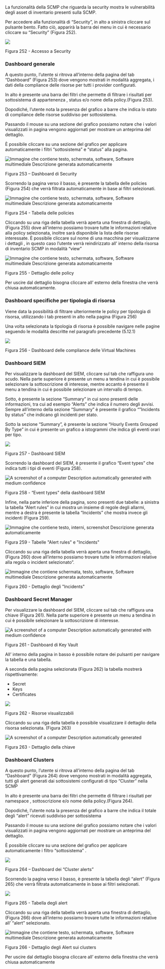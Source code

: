 La funzionalità della SCMP che riguarda la security mostra le vulnerabilità degli asset di inventario presenti sulla SCMP.

Per accedere alla funzionalità di “Security”, in alto a sinistra cliccare sul pulsante bento. Fatto ciò, apparirà la barra dei menu in cui è necessario cliccare su “Security” (Figura 252).

![](media/1a5f36251f1324a6125dc220b4f5fa98.png)

Figura 252 - Accesso a Security

### Dashboard generale

A questo punto, l’utente si ritrova all’interno della pagina del tab “Dashboard” (Figura 253) dove vengono mostrati in modalità aggregata, i dati della compliance delle risorse per tutti i provider configurati.

In alto è presente una barra dei filtri che permette di filtrare i risultati per sottosistema di appartenenza , status e/o nome della policy.(Figura 253).

Dopodiché, l’utente nota la presenza del grafico a barre che indica lo stato di compliance delle risorse suddiviso per sottosistema.

Passando il mouse su una sezione del grafico possiamo notare che i valori visualizzati in pagina vengono aggiornati per mostrare un anteprima del dettaglio.

È possibile cliccare su una sezione del grafico per applicare automaticamente i filtri “sottosistema” e “status” alla pagina.

![Immagine che contiene testo, schermata, software, Software multimediale Descrizione generata automaticamente](media/241862c2a4580ac51686e3dbad3ab903.png)

Figura 253 – Dashboard di Security

Scorrendo la pagina verso il basso, è presente la tabella delle policies (Figura 254) che verrà filtrata automaticamente in base ai filtri selezionati.

![Immagine che contiene testo, schermata, software, Software multimediale Descrizione generata automaticamente](media/6ba2bdee84151afd8b98e487d67f7a63.png)

Figura 254 - Tabella delle policies

Cliccando su una riga della tabella verrà aperta una finestra di dettaglio,(Figura 255) dove all’interno possiamo trovare tutte le informazioni relative alla policy selezionata, inoltre sarà disponibile la lista delle risorse interessate. È possibile cliccare sul nome di una macchina per visualizzarne i dettagli , in questo caso l’utente verrà reindirizzato all’ interno della risorsa di inventario SCMP in modalità “view”

![Immagine che contiene testo, schermata, software, Software multimediale Descrizione generata automaticamente](media/2f505cae12c7d55984b1fd59c79def93.png)

Figura 255 - Dettaglio delle policy

Per uscire dal dettaglio bisogna cliccare all’ esterno della finestra che verrà chiusa automaticamente.

### Dashboard specifiche per tipologia di risorsa

Viene data la possibilità di filtrare ulteriormente le policy per tipologia di risorsa, utilizzando i tab presenti in alto nella pagina (Figura 256)

Una volta selezionata la tipologia di risorsa è possibile navigare nelle pagine seguendo le modalità descritte nel paragrafo precedente (5.12.1)

![](media/d78736dce1968d513278f7fc588b47a2.png)

Figura 256 - Dashboard delle compliance delle Virtual Machines

### Dashboard SIEM

Per visualizzare la dashboard del SIEM, cliccare sul tab che raffigura uno scudo. Nella parte superiore è presente un menu a tendina in cui è possibile selezionare la sottoscrizione di interesse, mentre accanto è presente il menu a tendina in cui è possibile selezionare un intervallo di tempo.

Sotto, è presente la sezione “Summary” in cui sono presenti delle informazioni, tra cui ad esempio “Alerts” che indica il numero degli avvisi. Sempre all’interno della sezione “Summary” è presente il grafico “”Incidents by status” che indicano gli incidenti per stato.

Sotto la sezione “Summary”, è presente la sezione “Hourly Events Grouped By Type” in cui è presente un grafico a istogrammi che indica gli eventi orari per tipo.

![](media/d6ce0500b7ac3299fe7b3d5a5b351e32.png)

Figura 257 - Dashboard SIEM

Scorrendo la dashboard del SIEM, è presente il grafico “Event types” che indica tutti i tipi di eventi (Figura 258).

![A screenshot of a computer Description automatically generated with medium confidence](media/97764625aa86ffaa06c5d596af555639.png)

Figura 258 - “Event types" della dashboard SIEM

Infine, nella parte inferiore della pagina, sono presenti due tabelle: a sinistra la tabella “Alert rules” in cui mostra un insieme di regole degli allarmi, mentre a destra è presente la tabella “Incidents” che mostra invece gli incidenti (Figura 259).

![Immagine che contiene testo, interni, screenshot Descrizione generata automaticamente](media/47a5b697b4b507bea266133b2db39d38.png)

Figura 259 - Tabelle "Alert rules" e "Incidents"

Cliccando su una riga della tabella verrà aperta una finestra di dettaglio,(Figura 260) dove all’interno possiamo trovare tutte le informazioni relative alla regola o incident selezionato”.

![Immagine che contiene schermata, testo, software, Software multimediale Descrizione generata automaticamente](media/46b20879489bd8691be65f5f9b4bed8c.png)

Figura 260 - Dettaglio degli "Incidents"

### Dashboard Secret Manager

Per visualizzare la dashboard del SIEM, cliccare sul tab che raffigura una chiave (Figura 261). Nella parte superiore è presente un menu a tendina in cui è possibile selezionare la sottoscrizione di interesse.

![A screenshot of a computer Description automatically generated with medium confidence](media/385e2684a6519080d4435c19bda94ea7.png)

Figura 261 - Dashboard di Key Vault

All’ interno della pagina in basso è possibile notare dei pulsanti per navigare la tabella e una tabella.

A seconda della pagina selezionata (Figura 262) la tabella mostrerà rispettivamente:

-   Secret
-   Keys
-   Certificates

![](media/26416675407c45d4ac76fb530089d26d.png)

Figura 262 - Risorse visualizzabili

Cliccando su una riga della tabella è possibile visualizzare il dettaglio della risorsa selezionata. (Figura 263)

![A screenshot of a computer Description automatically generated](media/fe26a37e0688f2b34c096aa1426e34b3.png)

Figura 263 - Dettaglio della chiave

### Dashboard Clusters

A questo punto, l’utente si ritrova all’interno della pagina del tab “Dashboard” (Figura 264) dove vengono mostrati in modalità aggregata, tutti gli alert generati dai sottosistemi configurati di tipo “Cluster” nella SCMP

In alto è presente una barra dei filtri che permette di filtrare i risultati per namespace , sottoscrizione e/o nome della policy.(Figura 264).

Dopodiché, l’utente nota la presenza del grafico a barre che indica il totale degli “alert” ricevuti suddiviso per sottosistema

Passando il mouse su una sezione del grafico possiamo notare che i valori visualizzati in pagina vengono aggiornati per mostrare un anteprima del dettaglio.

È possibile cliccare su una sezione del grafico per applicare automaticamente i filtro “sottosistema” .

![](media/622a45f8c988e20138210e01df8f24f9.png)

Figura 264 – Dashboard dei “Cluster alerts”

Scorrendo la pagina verso il basso, è presente la tabella degli “alert” (Figura 265) che verrà filtrata automaticamente in base ai filtri selezionati.

![](media/df024c8ddf23d82bb424eabcc2d686e2.png)

Figura 265 - Tabella degli alert

Cliccando su una riga della tabella verrà aperta una finestra di dettaglio,(Figura 266) dove all’interno possiamo trovare tutte le informazioni relative all’ “alert” selezionato.

![Immagine che contiene testo, schermata, software, Software multimediale Descrizione generata automaticamente](media/2f505cae12c7d55984b1fd59c79def93.png)

Figura 266 - Dettaglio degli Alert sui clusters

Per uscire dal dettaglio bisogna cliccare all’ esterno della finestra che verrà chiusa automaticamente
